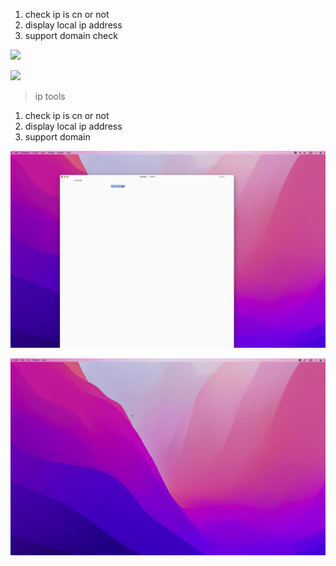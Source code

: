 1. check ip is cn or not
2. display local ip address
3. support domain check


[![](https://img.shields.io/badge/version-v0.1-green)](./IP%20Tools.alfredworkflow)



<!-- more -->
[![](https://img.shields.io/badge/version-v0.1-green)](./IP%20Tools.alfredworkflow)
> ip tools

1. check ip is cn or not
2. display local ip address
3. support domain

![](screenshot.gif)

![](screenshot2.gif)

